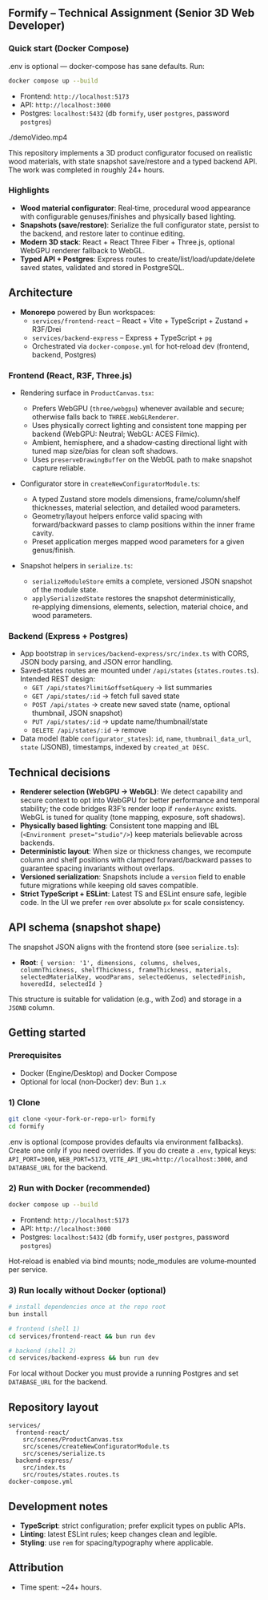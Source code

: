 ## Formify – Technical Assignment (Senior 3D Web Developer)

### Quick start (Docker Compose)

.env is optional — docker-compose has sane defaults. Run:

```bash
docker compose up --build
```

- Frontend: `http://localhost:5173`
- API: `http://localhost:3000`
- Postgres: `localhost:5432` (db `formify`, user `postgres`, password `postgres`)

./demoVideo.mp4

This repository implements a 3D product configurator focused on realistic wood materials, with state snapshot save/restore and a typed backend API. The work was completed in roughly 24+ hours.

### Highlights

- **Wood material configurator**: Real‑time, procedural wood appearance with configurable genuses/finishes and physically based lighting.
- **Snapshots (save/restore)**: Serialize the full configurator state, persist to the backend, and restore later to continue editing.
- **Modern 3D stack**: React + React Three Fiber + Three.js, optional WebGPU renderer fallback to WebGL.
- **Typed API + Postgres**: Express routes to create/list/load/update/delete saved states, validated and stored in PostgreSQL.

## Architecture

- **Monorepo** powered by Bun workspaces:
  - `services/frontend-react` – React + Vite + TypeScript + Zustand + R3F/Drei
  - `services/backend-express` – Express + TypeScript + `pg`
  - Orchestrated via `docker-compose.yml` for hot‑reload dev (frontend, backend, Postgres)

### Frontend (React, R3F, Three.js)

- Rendering surface in `ProductCanvas.tsx`:

  - Prefers WebGPU (`three/webgpu`) whenever available and secure; otherwise falls back to `THREE.WebGLRenderer`.
  - Uses physically correct lighting and consistent tone mapping per backend (WebGPU: Neutral; WebGL: ACES Filmic).
  - Ambient, hemisphere, and a shadow‑casting directional light with tuned map size/bias for clean soft shadows.
  - Uses `preserveDrawingBuffer` on the WebGL path to make snapshot capture reliable.

- Configurator store in `createNewConfiguratorModule.ts`:

  - A typed Zustand store models dimensions, frame/column/shelf thicknesses, material selection, and detailed wood parameters.
  - Geometry/layout helpers enforce valid spacing with forward/backward passes to clamp positions within the inner frame cavity.
  - Preset application merges mapped wood parameters for a given genus/finish.

- Snapshot helpers in `serialize.ts`:
  - `serializeModuleStore` emits a complete, versioned JSON snapshot of the module state.
  - `applySerializedState` restores the snapshot deterministically, re‑applying dimensions, elements, selection, material choice, and wood parameters.

### Backend (Express + Postgres)

- App bootstrap in `services/backend-express/src/index.ts` with CORS, JSON body parsing, and JSON error handling.
- Saved‑states routes are mounted under `/api/states` (`states.routes.ts`). Intended REST design:
  - `GET /api/states?limit&offset&query` → list summaries
  - `GET /api/states/:id` → fetch full saved state
  - `POST /api/states` → create new saved state (name, optional thumbnail, JSON snapshot)
  - `PUT /api/states/:id` → update name/thumbnail/state
  - `DELETE /api/states/:id` → remove
- Data model (table `configurator_states`): `id`, `name`, `thumbnail_data_url`, `state` (JSONB), timestamps, indexed by `created_at DESC`.

## Technical decisions

- **Renderer selection (WebGPU → WebGL)**: We detect capability and secure context to opt into WebGPU for better performance and temporal stability; the code bridges R3F’s render loop if `renderAsync` exists. WebGL is tuned for quality (tone mapping, exposure, soft shadows).
- **Physically based lighting**: Consistent tone mapping and IBL (`<Environment preset="studio"/>`) keep materials believable across backends.
- **Deterministic layout**: When size or thickness changes, we recompute column and shelf positions with clamped forward/backward passes to guarantee spacing invariants without overlaps.
- **Versioned serialization**: Snapshots include a `version` field to enable future migrations while keeping old saves compatible.
- **Strict TypeScript + ESLint**: Latest TS and ESLint ensure safe, legible code. In the UI we prefer `rem` over absolute `px` for scale consistency.

## API schema (snapshot shape)

The snapshot JSON aligns with the frontend store (see `serialize.ts`):

- **Root**: `{ version: '1', dimensions, columns, shelves, columnThickness, shelfThickness, frameThickness, materials, selectedMaterialKey, woodParams, selectedGenus, selectedFinish, hoveredId, selectedId }`

This structure is suitable for validation (e.g., with Zod) and storage in a `JSONB` column.

## Getting started

### Prerequisites

- Docker (Engine/Desktop) and Docker Compose
- Optional for local (non‑Docker) dev: Bun `1.x`

### 1) Clone

```bash
git clone <your-fork-or-repo-url> formify
cd formify
```

.env is optional (compose provides defaults via environment fallbacks). Create one only if you need overrides. If you do create a `.env`, typical keys: `API_PORT=3000`, `WEB_PORT=5173`, `VITE_API_URL=http://localhost:3000`, and `DATABASE_URL` for the backend.

### 2) Run with Docker (recommended)

```bash
docker compose up --build
```

- Frontend: `http://localhost:5173`
- API: `http://localhost:3000`
- Postgres: `localhost:5432` (db `formify`, user `postgres`, password `postgres`)

Hot‑reload is enabled via bind mounts; node_modules are volume‑mounted per service.

### 3) Run locally without Docker (optional)

```bash
# install dependencies once at the repo root
bun install

# frontend (shell 1)
cd services/frontend-react && bun run dev

# backend (shell 2)
cd services/backend-express && bun run dev
```

For local without Docker you must provide a running Postgres and set `DATABASE_URL` for the backend.

## Repository layout

```
services/
  frontend-react/
    src/scenes/ProductCanvas.tsx
    src/scenes/createNewConfiguratorModule.ts
    src/scenes/serialize.ts
  backend-express/
    src/index.ts
    src/routes/states.routes.ts
docker-compose.yml
```

## Development notes

- **TypeScript**: strict configuration; prefer explicit types on public APIs.
- **Linting**: latest ESLint rules; keep changes clean and legible.
- **Styling**: use `rem` for spacing/typography where applicable.

## Attribution

- Time spent: ~24+ hours.

